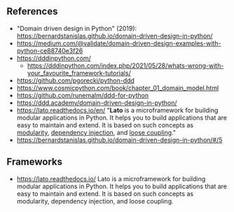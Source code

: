 
## References

- "Domain driven design in Python" (2019): https://bernardstanislas.github.io/domain-driven-design-in-python/
- https://medium.com/@validate/domain-driven-design-examples-with-python-ce88740e3f26
- https://dddinpython.com/
    - https://dddinpython.com/index.php/2021/05/28/whats-wrong-with-your_favourite_framework-tutorials/
- https://github.com/pgorecki/python-ddd
- https://www.cosmicpython.com/book/chapter_01_domain_model.html
- https://github.com/runemalm/ddd-for-python
- https://ddd.academy/domain-driven-design-in-python/
- https://lato.readthedocs.io/en/ "**Lato** is a microframework for building modular applications in Python. It helps you to build applications that are easy to maintain and extend. It is based on such concepts as [modularity](https://en.wikipedia.org/wiki/Modular_programming), [dependency injection](https://en.wikipedia.org/wiki/Dependency_injection), and [loose coupling](https://en.m.wikipedia.org/wiki/Loose_coupling)."
- https://bernardstanislas.github.io/domain-driven-design-in-python/#/5

## Frameworks

- https://lato.readthedocs.io/ Lato is a microframework for building modular applications in Python. It helps you to build applications that are easy to maintain and extend. It is based on such concepts as modularity, dependency injection, and loose coupling.